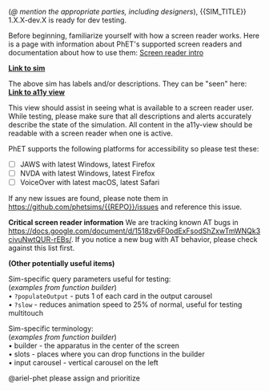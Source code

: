 (*@ mention the appropriate parties, including designers*), {{SIM_TITLE}} 1.X.X-dev.X is ready for dev testing.

Before beginning, familiarize yourself with how a screen reader works. Here is a page with information about PhET's supported screen readers and documentation about how to use them:
[Screen reader intro](https://www.colorado.edu/physics/phet/dev/html/jg-tests/reader-intro.html)

**[Link to sim](http://www.colorado.edu/physics/phet/dev/html/{{REPO}}/{{VERSION}}/{{REPO}}_en.html)**

The above sim has labels and/or descriptions. They can be "seen" here:
**[Link to a11y view](http://www.colorado.edu/physics/phet/dev/html/{{REPO}}/{{VERSION}}/{{REPO}}_a11y_view_html.html)**

This view should assist in seeing what is available to a screen reader user. While testing,  please make sure that all descriptions and alerts accurately describe the state of the simulation. All content in the a11y-view should be readable with a screen reader when one is active.

PhET supports the following platforms for accessibility so please test these:
- [ ] JAWS with latest Windows, latest Firefox
- [ ] NVDA with latest Windows, latest Firefox
- [ ] VoiceOver with latest macOS, latest Safari

If any new issues are found, please note them in https://github.com/phetsims/{{REPO}}/issues and reference this issue. 

**Critical screen reader information**
  We are tracking known AT bugs in https://docs.google.com/document/d/1518zv6F0odExFsodShZxwTmWNQk3civuNwtQUR-rEBs/. If
  you notice a new bug with AT behavior, please check against this list first.
 
**(Other potentially useful items)**  

Sim-specific query parameters useful for testing:  
(*examples from function builder*)  
• `?populateOutput` - puts 1 of each card in the output carousel  
• `?slow` - reduces animation speed to 25% of normal, useful for testing multitouch  

Sim-specific terminology:  
(*examples from function builder*)  
• builder - the apparatus in the center of the screen  
• slots - places where you can drop functions in the builder  
• input carousel - vertical carousel on the left  

@ariel-phet please assign and prioritize